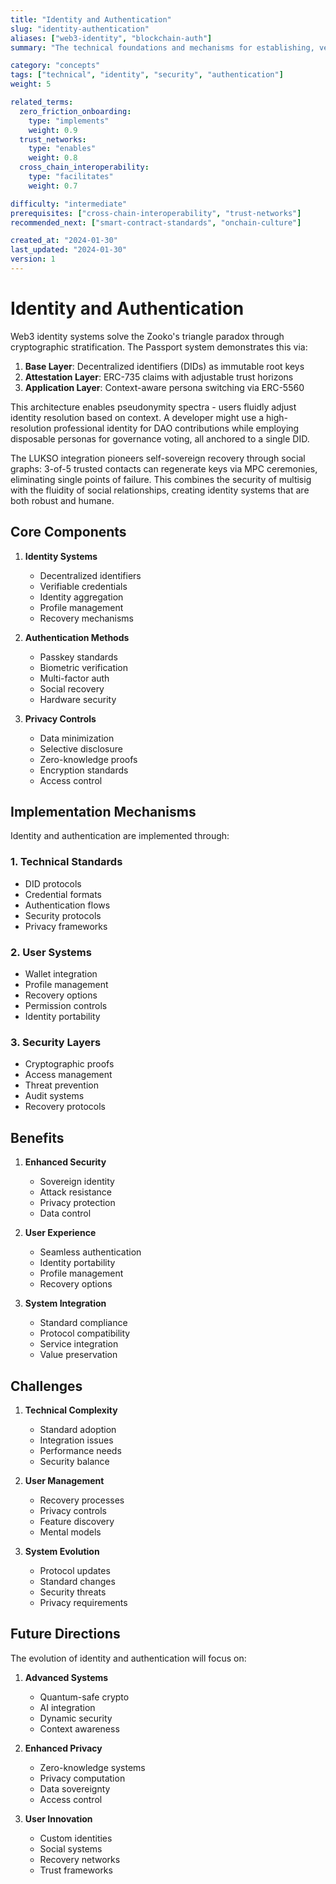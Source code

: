 ```yaml
---
title: "Identity and Authentication"
slug: "identity-authentication"
aliases: ["web3-identity", "blockchain-auth"]
summary: "The technical foundations and mechanisms for establishing, verifying, and managing digital identity and authentication in web3 communities."

category: "concepts"
tags: ["technical", "identity", "security", "authentication"]
weight: 5

related_terms:
  zero_friction_onboarding:
    type: "implements"
    weight: 0.9
  trust_networks:
    type: "enables"
    weight: 0.8
  cross_chain_interoperability:
    type: "facilitates"
    weight: 0.7

difficulty: "intermediate"
prerequisites: ["cross-chain-interoperability", "trust-networks"]
recommended_next: ["smart-contract-standards", "onchain-culture"]

created_at: "2024-01-30"
last_updated: "2024-01-30"
version: 1
---
```


# Identity and Authentication

Web3 identity systems solve the Zooko's triangle paradox through cryptographic stratification. The Passport system demonstrates this via:

1) **Base Layer**: Decentralized identifiers (DIDs) as immutable root keys
2) **Attestation Layer**: ERC-735 claims with adjustable trust horizons
3) **Application Layer**: Context-aware persona switching via ERC-5560

This architecture enables pseudonymity spectra - users fluidly adjust identity resolution based on context. A developer might use a high-resolution professional identity for DAO contributions while employing disposable personas for governance voting, all anchored to a single DID.

The LUKSO integration pioneers self-sovereign recovery through social graphs: 3-of-5 trusted contacts can regenerate keys via MPC ceremonies, eliminating single points of failure. This combines the security of multisig with the fluidity of social relationships, creating identity systems that are both robust and humane.

## Core Components

1. **Identity Systems**
   - Decentralized identifiers
   - Verifiable credentials
   - Identity aggregation
   - Profile management
   - Recovery mechanisms

2. **Authentication Methods**
   - Passkey standards
   - Biometric verification
   - Multi-factor auth
   - Social recovery
   - Hardware security

3. **Privacy Controls**
   - Data minimization
   - Selective disclosure
   - Zero-knowledge proofs
   - Encryption standards
   - Access control

## Implementation Mechanisms

Identity and authentication are implemented through:

### 1. Technical Standards
- DID protocols
- Credential formats
- Authentication flows
- Security protocols
- Privacy frameworks

### 2. User Systems
- Wallet integration
- Profile management
- Recovery options
- Permission controls
- Identity portability

### 3. Security Layers
- Cryptographic proofs
- Access management
- Threat prevention
- Audit systems
- Recovery protocols

## Benefits

1. **Enhanced Security**
   - Sovereign identity
   - Attack resistance
   - Privacy protection
   - Data control

2. **User Experience**
   - Seamless authentication
   - Identity portability
   - Profile management
   - Recovery options

3. **System Integration**
   - Standard compliance
   - Protocol compatibility
   - Service integration
   - Value preservation

## Challenges

1. **Technical Complexity**
   - Standard adoption
   - Integration issues
   - Performance needs
   - Security balance

2. **User Management**
   - Recovery processes
   - Privacy controls
   - Feature discovery
   - Mental models

3. **System Evolution**
   - Protocol updates
   - Standard changes
   - Security threats
   - Privacy requirements

## Future Directions

The evolution of identity and authentication will focus on:

1. **Advanced Systems**
   - Quantum-safe crypto
   - AI integration
   - Dynamic security
   - Context awareness

2. **Enhanced Privacy**
   - Zero-knowledge systems
   - Privacy computation
   - Data sovereignty
   - Access control

3. **User Innovation**
   - Custom identities
   - Social systems
   - Recovery networks
   - Trust frameworks 